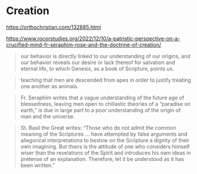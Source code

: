 # Creation

https://orthochristian.com/132885.html

https://www.rocorstudies.org/2022/12/10/a-patristic-perspective-on-a-crucified-mind-fr-seraphim-rose-and-the-doctrine-of-creation/

> our behavior is directly linked to our understanding of our origins, and our behavior reveals our desire or lack thereof for salvation and eternal life, to which Genesis, as a book of Scripture, points us.

> teaching that men are descended from apes in order to justify treating one another as animals.

> Fr. Seraphim writes that a vague understanding of the future age of blessedness, leaving men open to chiliastic theories of a “paradise on earth,” is due in large part to a poor understanding of the origin of man and the universe.

> St. Basil the Great writes: “Those who do not admit the common meaning of the Scriptures … have attempted by false arguments and allegorical interpretations to bestow on the Scripture a dignity of their own imagining. But theirs is the attitude of one who considers himself wiser than the revelations of the Spirit and introduces his own ideas in pretense of an explanation. Therefore, let it be understood as it has been written.”











